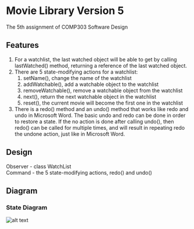 # Movie Library Version 5
The 5th assignment of COMP303 Software Design
## Features
1. For a watchlist, the last watched object will be able to get by calling lastWatched() method, returning a reference of the last watched object.  
2. There are 5 state-modifying actions for a watchlist:  
    1) setName(), change the name of the watchlist  
    2) addWatchable(), add a watchable object to the watchlist  
    3) removeWatchable(), remove a watchable object from the watchlist  
    4) next(), return the next watchable object in the watchlist  
    5) reset(), the current movie will become the first one in the watchlist
3. There is a redo() method and an undo() method that works like redo and undo in Microsoft Word. The basic undo and redo can be done in order to restore a state. If the no action is done after calling undo(), then redo() can be called for multiple times, and will result in repeating redo the undone action, just like in Microsoft Word.
## Design
Observer - class WatchList  
Command - the 5 state-modifying actions, redo() and undo()
## Diagram
### State Diagram
![alt text](https://github.com/lhcdhr/Movie-Library-V5-Software-Design/blob/main/state%20diagram.state.png)
